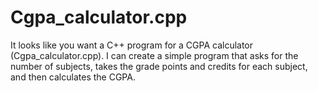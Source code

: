 # Cgpa_calculator.cpp
It looks like you want a C++ program for a CGPA calculator (Cgpa_calculator.cpp). I can create a simple program that asks for the number of subjects, takes the grade points and credits for each subject, and then calculates the CGPA.
